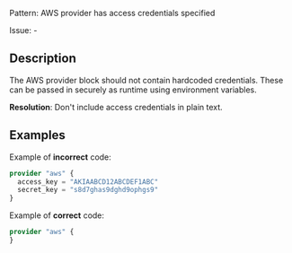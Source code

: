 Pattern: AWS provider has access credentials specified

Issue: -

## Description

The AWS provider block should not contain hardcoded credentials. These can be passed in securely as runtime using environment variables.

**Resolution**: Don't include access credentials in plain text.

## Examples

Example of **incorrect** code:

```terraform
provider "aws" {
  access_key = "AKIAABCD12ABCDEF1ABC"
  secret_key = "s8d7ghas9dghd9ophgs9"
}
```

Example of **correct** code:

```terraform
provider "aws" {
}
```